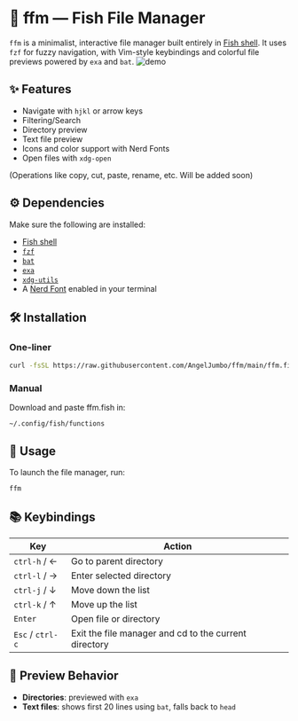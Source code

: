 # 📁 ffm — Fish File Manager

`ffm` is a minimalist, interactive file manager built entirely in [Fish shell](https://fishshell.com/). It uses `fzf` for fuzzy navigation, with Vim-style keybindings and colorful file previews powered by `exa` and `bat`.
![demo](https://pouch.jumpshare.com/preview/9Sj6zxlKqgpp1J3T2c7UndMoNoKC3kZmDQRbJ47c8xaatyodXyM92KtdrUbBaJBHslFdDuEWkorMOw2aGUXQt1AePW8aVeHPVGwtOjn3i6E)


## ✨ Features

- Navigate with `hjkl` or arrow keys
- Filtering/Search
- Directory preview
- Text file preview
- Icons and color support with Nerd Fonts
- Open files with `xdg-open`

(Operations like copy, cut, paste, rename, etc. Will be added soon) 

## ⚙️ Dependencies

Make sure the following are installed:

- [Fish shell](https://fishshell.com/)
- [`fzf`](https://github.com/junegunn/fzf)
- [`bat`](https://github.com/sharkdp/bat)
- [`exa`](https://github.com/ogham/exa)
- [`xdg-utils`](https://freedesktop.org/wiki/Software/xdg-utils/)
- A [Nerd Font](https://www.nerdfonts.com/) enabled in your terminal


## 🛠 Installation

### One-liner

```bash
curl -fsSL https://raw.githubusercontent.com/AngelJumbo/ffm/main/ffm.fish -o ~/.config/fish/functions/ffm.fish && fish -c 'source ~/.config/fish/functions/ffm.fish'

```

### Manual

Download and paste ffm.fish in:

```
~/.config/fish/functions
```


## 🚀 Usage

To launch the file manager, run:

```fish
ffm
```


## 📚 Keybindings

| Key             | Action                                                     |
|-----------------|------------------------------------------------------------|
| `ctrl-h` / ←    | Go to parent directory                                     |
| `ctrl-l` / →    | Enter selected directory                                   |
| `ctrl-j` / ↓    | Move down the list                                         |
| `ctrl-k` / ↑    | Move up the list                                           |
| `Enter`         | Open file or directory                                     |
| `Esc` / `ctrl-c`| Exit the file manager and cd to the current directory      |


## 🔎 Preview Behavior

- **Directories**: previewed with `exa`
- **Text files**: shows first 20 lines using `bat`, falls back to `head`
